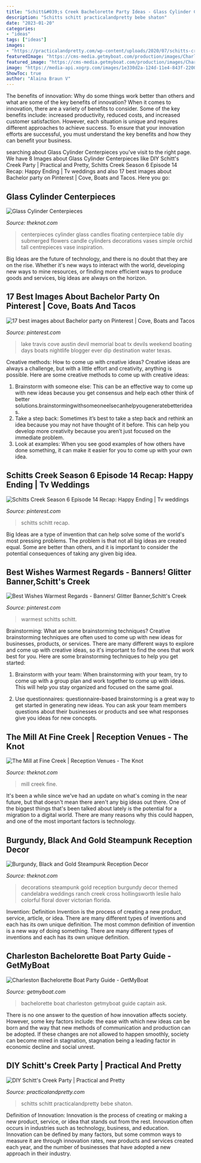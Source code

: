 ```yaml
---
title: "Schitt&#039;s Creek Bachelorette Party Ideas - Glass Cylinder Centerpieces"
description: "Schitts schitt practicalandpretty bebe shaton"
date: "2023-01-20"
categories:
- "ideas"
tags: ["ideas"]
images:
- "https://practicalandpretty.com/wp-content/uploads/2020/07/schitts-creek-party-1-pin.jpg"
featuredImage: "https://cms-media.getmyboat.com/production/images/Charleston_Bachelorette_2.width-800.jpg"
featured_image: "https://cms-media.getmyboat.com/production/images/Charleston_Bachelorette_2.width-800.jpg"
image: "https://media-api.xogrp.com/images/1e330d2a-124d-11e4-843f-22000aa61a3e~rs_729.h"
ShowToc: true
author: "Alaina Braun V"
---
```



The benefits of innovation: Why do some things work better than others and what are some of the key benefits of innovation?
When it comes to innovation, there are a variety of benefits to consider. Some of the key benefits include: increased productivity, reduced costs, and increased customer satisfaction. However, each situation is unique and requires different approaches to achieve success. To ensure that your innovation efforts are successful, you must understand the key benefits and how they can benefit your business.

	

		
searching about Glass Cylinder Centerpieces you've visit to the right page. We have 8 Images about Glass Cylinder Centerpieces like DIY Schitt&#039;s Creek Party | Practical and Pretty, Schitts Creek Season 6 Episode 14 Recap: Happy Ending | Tv weddings and also 17 best images about Bachelor party on Pinterest | Cove, Boats and Tacos. Here you go:
		
    
## Glass Cylinder Centerpieces

<img loading=lazy src="https://apis.xogrp.com/media-api/images/55998483-ad97-144f-40e4-1b1bae178b46" onerror="this.onerror=null;this.src='https://tse1.mm.bing.net/th?id=OIP.XsNQCjhlGJv-m4OQB2O7nQHaHa&amp;pid=15.1';" alt="Glass Cylinder Centerpieces">

_Source: theknot.com_

>centerpieces cylinder glass candles floating centerpiece table diy submerged flowers candle cylinders decorations vases simple orchid tall centrepieces vase inspiration. 

	

Big Ideas are the future of technology, and there is no doubt that they are on the rise. Whether it's new ways to interact with the world, developing new ways to mine resources, or finding more efficient ways to produce goods and services, big ideas are always on the horizon. 

    
## 17 Best Images About Bachelor Party On Pinterest | Cove, Boats And Tacos

<img loading=lazy src="https://s-media-cache-ak0.pinimg.com/736x/f0/a5/e1/f0a5e141cdfe44f95dfd9f3c1bf73d1f.jpg" onerror="this.onerror=null;this.src='https://tse2.mm.bing.net/th?id=OIP.vvXawezTxQelcBik1glXMgAAAA&amp;pid=15.1';" alt="17 best images about Bachelor party on Pinterest | Cove, Boats and Tacos">

_Source: pinterest.com_

>lake travis cove austin devil memorial boat tx devils weekend boating days boats nightlife blogger ever dip destination water texas. 

	

Creative methods: How to come up with creative ideas?
Creative ideas are always a challenge, but with a little effort and creativity, anything is possible. Here are some creative methods to come up with creative ideas:
1. Brainstorm with someone else: This can be an effective way to come up with new ideas because you get consensus and help each other think of better solutions.brainstormingwithsomeoneelsecanhelpyougeneratebetterideas.
2. Take a step back: Sometimes it’s best to take a step back and rethink an idea because you may not have thought of it before. This can help you develop more creativity because you aren’t just focused on the immediate problem.
3. Look at examples: When you see good examples of how others have done something, it can make it easier for you to come up with your own idea.

    
## Schitts Creek Season 6 Episode 14 Recap: Happy Ending | Tv Weddings

<img loading=lazy src="https://i.pinimg.com/736x/60/3e/8c/603e8c384e3b5274abe899e6554f0ebf.jpg" onerror="this.onerror=null;this.src='https://tse2.mm.bing.net/th?id=OIP.CJ8NcNxUoiIRN7O6ERdPNAHaI4&amp;pid=15.1';" alt="Schitts Creek Season 6 Episode 14 Recap: Happy Ending | Tv weddings">

_Source: pinterest.com_

>schitts schitt recap. 

	

Big Ideas are a type of invention that can help solve some of the world's most pressing problems. The problem is that not all big ideas are created equal. Some are better than others, and it is important to consider the potential consequences of taking any given big idea.

    
## Best Wishes Warmest Regards - Banners! Glitter Banner,Schitt&#039;s Creek

<img loading=lazy src="https://i.pinimg.com/736x/b9/15/28/b91528e87ae1fde779106259319dc2e0.jpg" onerror="this.onerror=null;this.src='https://tse2.mm.bing.net/th?id=OIP.S6CpkUaxfbrLqWtpX3W8wAHaF4&amp;pid=15.1';" alt="Best Wishes Warmest Regards - Banners! Glitter Banner,Schitt&#039;s Creek">

_Source: pinterest.com_

>warmest schitts schitt. 

	

Brainstorming: What are some brainstorming techniques?
Creative brainstorming techniques are often used to come up with new ideas for businesses, products, or services. There are many different ways to explore and come up with creative ideas, so it's important to find the ones that work best for you. Here are some brainstorming techniques to help you get started:
1. Brainstorm with your team: When brainstorming with your team, try to come up with a group plan and work together to come up with ideas. This will help you stay organized and focused on the same goal.

2. Use questionnaires: questionnaire-based brainstorming is a great way to get started in generating new ideas. You can ask your team members questions about their businesses or products and see what responses give you ideas for new concepts.


    
## The Mill At Fine Creek | Reception Venues - The Knot

<img loading=lazy src="https://media-api.xogrp.com/images/08479dc1-6370-499a-a6cc-b0fd0c7f16b4~rs_480.480" onerror="this.onerror=null;this.src='https://tse3.mm.bing.net/th?id=OIP.lRHVb6QMqeLYE-66B7OcjQHaHa&amp;pid=15.1';" alt="The Mill at Fine Creek | Reception Venues - The Knot">

_Source: theknot.com_

>mill creek fine. 

	

It's been a while since we've had an update on what's coming in the near future, but that doesn't mean there aren't any big ideas out there. One of the biggest things that's been talked about lately is the potential for a migration to a digital world. There are many reasons why this could happen, and one of the most important factors is technology.

    
## Burgundy, Black And Gold Steampunk Reception Decor

<img loading=lazy src="https://media-api.xogrp.com/images/1e330d2a-124d-11e4-843f-22000aa61a3e~rs_729.h" onerror="this.onerror=null;this.src='https://tse2.mm.bing.net/th?id=OIP.C-5FY_H9GnhzWhNE86djpgHaLG&amp;pid=15.1';" alt="Burgundy, Black and Gold Steampunk Reception Decor">

_Source: theknot.com_

>decorations steampunk gold reception burgundy decor themed candelabra weddings ranch creek cross hollingsworth leslie halo colorful floral dover victorian florida. 

	

Invention: Definition
Invention is the process of creating a new product, service, article, or idea. There are many different types of inventions and each has its own unique definition. The most common definition of invention is a new way of doing something. There are many different types of inventions and each has its own unique definition.

    
## Charleston Bachelorette Boat Party Guide - GetMyBoat

<img loading=lazy src="https://cms-media.getmyboat.com/production/images/Charleston_Bachelorette_2.width-800.jpg" onerror="this.onerror=null;this.src='https://tse1.mm.bing.net/th?id=OIP.jrd_9eb-rRqLztaj_ECj_QHaEc&amp;pid=15.1';" alt="Charleston Bachelorette Boat Party Guide - GetMyBoat">

_Source: getmyboat.com_

>bachelorette boat charleston getmyboat guide captain ask. 

	

There is no one answer to the question of how innovation affects society. However, some key factors include: the ease with which new ideas can be born and the way that new methods of communication and production can be adopted. If these changes are not allowed to happen smoothly, society can become mired in stagnation, stagnation being a leading factor in economic decline and social unrest.

    
## DIY Schitt&#039;s Creek Party | Practical And Pretty

<img loading=lazy src="https://practicalandpretty.com/wp-content/uploads/2020/07/schitts-creek-party-1-pin.jpg" onerror="this.onerror=null;this.src='https://tse1.mm.bing.net/th?id=OIP.tpmRmvNDO7N0Y6QTH1IKawHaO0&amp;pid=15.1';" alt="DIY Schitt&#039;s Creek Party | Practical and Pretty">

_Source: practicalandpretty.com_

>schitts schitt practicalandpretty bebe shaton. 

	

Definition of Innovation:
Innovation is the process of creating or making a new product, service, or idea that stands out from the rest. Innovation often occurs in industries such as technology, business, and education. Innovation can be defined by many factors, but some common ways to measure it are through innovation rates, new products and services created each year, and the number of businesses that have adopted a new approach in their industry.

